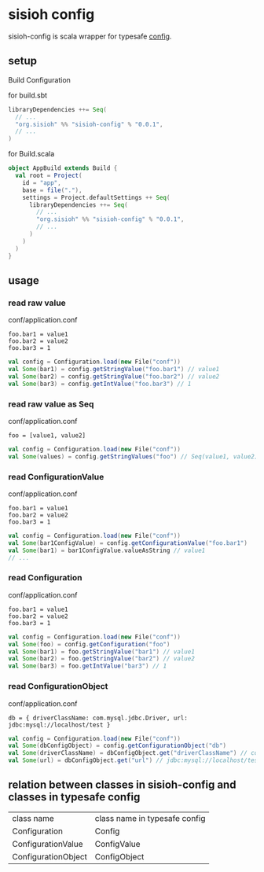 # sisioh config

sisioh-config is scala wrapper for typesafe [config](https://github.com/typesafehub/config).

## setup

Build Configuration

for build.sbt
```scala
libraryDependencies ++= Seq(
  // ...
  "org.sisioh" %% "sisioh-config" % "0.0.1",
  // ...
)
```

for Build.scala
```scala
object AppBuild extends Build {
  val root = Project(
    id = "app",
    base = file("."),
    settings = Project.defaultSettings ++ Seq(
      libraryDependencies ++= Seq(
        // ...
        "org.sisioh" %% "sisioh-config" % "0.0.1",
        // ...
      )
    )
  )
}
```

## usage

### read raw value

conf/application.conf

``` 
foo.bar1 = value1
foo.bar2 = value2
foo.bar3 = 1
```

```scala
val config = Configuration.load(new File("conf"))
val Some(bar1) = config.getStringValue("foo.bar1") // value1
val Some(bar2) = config.getStringValue("foo.bar2") // value2
val Some(bar3) = config.getIntValue("foo.bar3") // 1
```

### read raw value as Seq

conf/application.conf

``` 
foo = [value1, value2]
```

```scala
val config = Configuration.load(new File("conf"))
val Some(values) = config.getStringValues("foo") // Seq(value1, value2)
```

### read ConfigurationValue

conf/application.conf

``` 
foo.bar1 = value1
foo.bar2 = value2
foo.bar3 = 1
```

```scala
val config = Configuration.load(new File("conf"))
val Some(bar1ConfigValue) = config.getConfigurationValue("foo.bar1")
val Some(bar1) = bar1ConfigValue.valueAsString // value1
// ...
```

### read Configuration

conf/application.conf

```
foo.bar1 = value1
foo.bar2 = value2
foo.bar3 = 1
```

```scala
val config = Configuration.load(new File("conf"))
val Some(foo) = config.getConfiguration("foo")
val Some(bar1) = foo.getStringValue("bar1") // value1
val Some(bar2) = foo.getStringValue("bar2") // value2
val Some(bar3) = foo.getIntValue("bar3") // 1
```

### read ConfigurationObject

conf/application.conf

```
db = { driverClassName: com.mysql.jdbc.Driver, url: jdbc:mysql://localhost/test }
```

```scala
val config = Configuration.load(new File("conf"))
val Some(dbConfigObject) = config.getConfigurationObject("db")
val Some(driverClassName) = dbConfigObject.get("driverClassName") // com.mysql.jdbc.Driver
val Some(url) = dbConfigObject.get("url") // jdbc:mysql://localhost/test
```

## relation between classes in sisioh-config and classes in typesafe config

<table>
<tr>
  <td>class name</td>
  <td>class name in typesafe config</td>
</tr>
<tr>
  <td>Configuration</td>
  <td>Config</td>
</tr>
<tr>
  <td>ConfigurationValue</td>
  <td>ConfigValue</td>
</tr>
<tr>
  <td>ConfigurationObject</td>
  <td>ConfigObject</td>
</tr>
</table>
